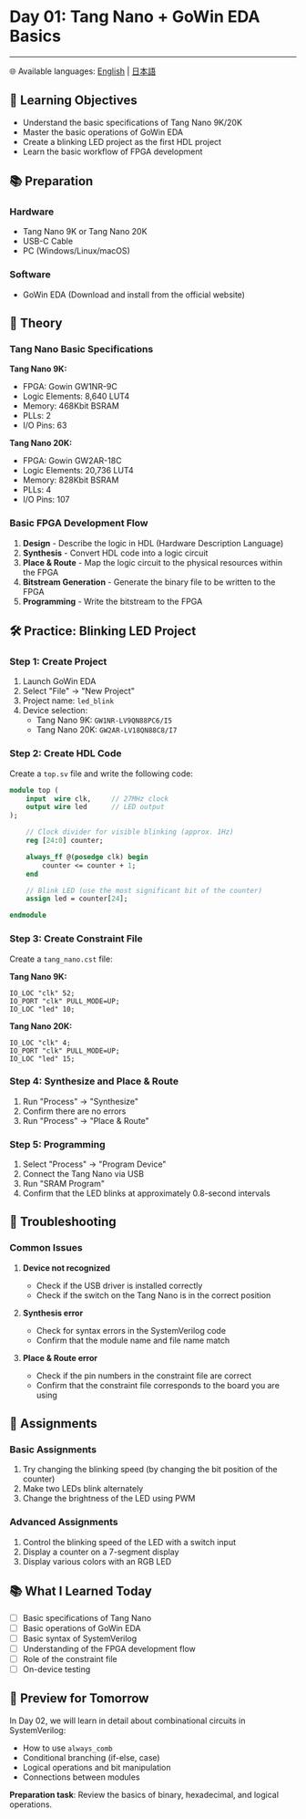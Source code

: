 # Day 01: Tang Nano + GoWin EDA Basics

---

🌐 Available languages:
[English](./README.md) | [日本語](./README_ja.md)

## 🎯 Learning Objectives

-   Understand the basic specifications of Tang Nano 9K/20K
-   Master the basic operations of GoWin EDA
-   Create a blinking LED project as the first HDL project
-   Learn the basic workflow of FPGA development

## 📚 Preparation

### Hardware

-   Tang Nano 9K or Tang Nano 20K
-   USB-C Cable
-   PC (Windows/Linux/macOS)

### Software

-   GoWin EDA (Download and install from the official website)

## 📖 Theory

### Tang Nano Basic Specifications

**Tang Nano 9K:**

-   FPGA: Gowin GW1NR-9C
-   Logic Elements: 8,640 LUT4
-   Memory: 468Kbit BSRAM
-   PLLs: 2
-   I/O Pins: 63

**Tang Nano 20K:**

-   FPGA: Gowin GW2AR-18C
-   Logic Elements: 20,736 LUT4
-   Memory: 828Kbit BSRAM
-   PLLs: 4
-   I/O Pins: 107

### Basic FPGA Development Flow

1.  **Design** - Describe the logic in HDL (Hardware Description Language)
2.  **Synthesis** - Convert HDL code into a logic circuit
3.  **Place & Route** - Map the logic circuit to the physical resources within the FPGA
4.  **Bitstream Generation** - Generate the binary file to be written to the FPGA
5.  **Programming** - Write the bitstream to the FPGA

## 🛠️ Practice: Blinking LED Project

### Step 1: Create Project

1.  Launch GoWin EDA
2.  Select "File" → "New Project"
3.  Project name: `led_blink`
4.  Device selection:
    -   Tang Nano 9K: `GW1NR-LV9QN88PC6/I5`
    -   Tang Nano 20K: `GW2AR-LV18QN88C8/I7`

### Step 2: Create HDL Code

Create a `top.sv` file and write the following code:

```systemverilog
module top (
    input  wire clk,     // 27MHz clock
    output wire led      // LED output
);

    // Clock divider for visible blinking (approx. 1Hz)
    reg [24:0] counter;

    always_ff @(posedge clk) begin
        counter <= counter + 1;
    end

    // Blink LED (use the most significant bit of the counter)
    assign led = counter[24];

endmodule
```

### Step 3: Create Constraint File

Create a `tang_nano.cst` file:

**Tang Nano 9K:**

```
IO_LOC "clk" 52;
IO_PORT "clk" PULL_MODE=UP;
IO_LOC "led" 10;
```

**Tang Nano 20K:**

```
IO_LOC "clk" 4;
IO_PORT "clk" PULL_MODE=UP;
IO_LOC "led" 15;
```

### Step 4: Synthesize and Place & Route

1.  Run "Process" → "Synthesize"
2.  Confirm there are no errors
3.  Run "Process" → "Place & Route"

### Step 5: Programming

1.  Select "Process" → "Program Device"
2.  Connect the Tang Nano via USB
3.  Run "SRAM Program"
4.  Confirm that the LED blinks at approximately 0.8-second intervals

## 🔧 Troubleshooting

### Common Issues

1.  **Device not recognized**

    -   Check if the USB driver is installed correctly
    -   Check if the switch on the Tang Nano is in the correct position

2.  **Synthesis error**

    -   Check for syntax errors in the SystemVerilog code
    -   Confirm that the module name and file name match

3.  **Place & Route error**
    -   Check if the pin numbers in the constraint file are correct
    -   Confirm that the constraint file corresponds to the board you are using

## 📝 Assignments

### Basic Assignments

1.  Try changing the blinking speed (by changing the bit position of the counter)
2.  Make two LEDs blink alternately
3.  Change the brightness of the LED using PWM

### Advanced Assignments

1.  Control the blinking speed of the LED with a switch input
2.  Display a counter on a 7-segment display
3.  Display various colors with an RGB LED

## 📚 What I Learned Today

-   [ ] Basic specifications of Tang Nano
-   [ ] Basic operations of GoWin EDA
-   [ ] Basic syntax of SystemVerilog
-   [ ] Understanding of the FPGA development flow
-   [ ] Role of the constraint file
-   [ ] On-device testing

## 🎯 Preview for Tomorrow

In Day 02, we will learn in detail about combinational circuits in SystemVerilog:

-   How to use `always_comb`
-   Conditional branching (if-else, case)
-   Logical operations and bit manipulation
-   Connections between modules

**Preparation task**: Review the basics of binary, hexadecimal, and logical operations.
